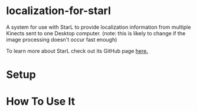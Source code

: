 # localization-for-starl
A system for use with StarL to provide localization information from multiple Kinects sent to one Desktop computer. (note: this is likely to change if the image processing doesn't occur fast enough)

To learn more about StarL check out its GitHub page [here.](https://github.com/verivital/starl "StarL's GitHub Page")

# Setup

# How To Use It
